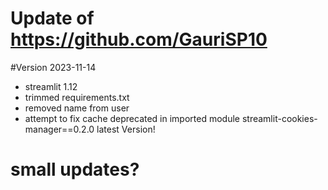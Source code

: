 # Update of https://github.com/GauriSP10

#Version 2023-11-14

- streamlit 1.12
- trimmed requirements.txt
- removed name from user
- attempt to fix cache deprecated in imported module streamlit-cookies-manager==0.2.0 latest Version!


# small updates?




